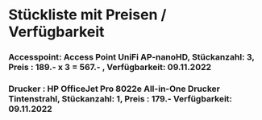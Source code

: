 # **Stückliste mit Preisen / Verfügbarkeit**
### **Accesspoint**: Access Point UniFi AP-nanoHD, Stückanzahl: 3, Preis : 189.- x 3 = 567.- , Verfügbarkeit: 09.11.2022
### **Drucker** : HP OfficeJet Pro 8022e All-in-One Drucker Tintenstrahl, Stückanzahl: 1, Preis : 179.-     Verfügbarkeit: 09.11.2022
